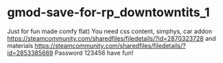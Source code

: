 # gmod-save-for-rp_downtowntits_1
Just for fun made comfy flat)
You need css content, simphys, car addon https://steamcommunity.com/sharedfiles/filedetails/?id=2870323728 and materials https://steamcommunity.com/sharedfiles/filedetails/?id=2853385669
Password 123456 
have fun!
